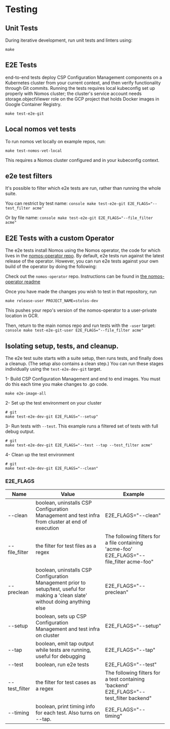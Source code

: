 # Testing

## Unit Tests

During iterative development, run unit tests and linters using:

```console
make
```

## E2E Tests

end-to-end tests deploy CSP Configuration Management components on a Kubernetes cluster
from your current context, and then verify functionality through Git commits.
Running the tests requires local kubeconfig set up properly with Nomos cluster;
the cluster's service account needs storage.objectViewer role on the GCP project
that holds Docker images in Google Container Registry.

```console
make test-e2e-git
```

## Local nomos vet tests

To run nomos vet locally on example repos, run:

```console
make test-nomos-vet-local
```

This requires a Nomos cluster configured and in your kubeconfig context.

## e2e test filters

It's possible to filter which e2e tests are run, rather than running the whole
suite.

You can restrict by test name: `console make test-e2e-git
E2E_FLAGS="--test_filter acme"`

Or by file name: `console make test-e2e-git E2E_FLAGS="--file_filter acme"`

## E2E Tests with a custom Operator

The e2e tests install Nomos using the Nomos operator, the code for which lives
in the
[nomos-operator repo](https://team.git.corp.google.com/nomos-team/nomos-operator).
By default, e2e tests run against the latest release of the operator. However,
you can run e2e tests against your own build of the operator by doing the
following:

Check out the `nomos-operator` repo. Instructions can be found in
[the nomos-operator readme](https://team.git.corp.google.com/nomos-team/nomos-operator/+/refs/heads/master/nomos-operator/README.md#clone-the-git-repo)

Once you have made the changes you wish to test in that repository, run

```console
make release-user PROJECT_NAME=stolos-dev
```

This pushes your repo's version of the nomos-operator to a user-private location
in GCR.

Then, return to the main nomos repo and run tests with the `-user` target:
`console make test-e2e-git-user E2E_FLAGS="--file_filter acme"`

## Isolating setup, tests, and cleanup.

The e2e test suite starts with a suite setup, then runs tests, and finally does
a cleanup. (The setup also contains a clean step.) You can run these stages
individually using the `test-e2e-dev-git` target.

1- Build CSP Configuration Management and end to end images. You must do this each time
you make changes to .go code.

```console
make e2e-image-all
```

2- Set up the test environment on your cluster

```console
# git
make test-e2e-dev-git E2E_FLAGS="--setup"
```

3- Run tests with `--test`. This example runs a filtered set of tests with full
debug output.

```console
# git
make test-e2e-dev-git E2E_FLAGS="--test --tap --test_filter acme"
```

4- Clean up the test environment

```console
# git
make test-e2e-dev-git E2E_FLAGS="--clean"
```

### E2E_FLAGS

Name          | Value                                                                                                                        | Example
------------- | ---------------------------------------------------------------------------------------------------------------------------- | -------
--clean       | boolean, uninstalls CSP Configuration Management and test infra from cluster at end of execution                                    | E2E_FLAGS="--clean"
--file_filter | the filter for test files as a regex                                                                                         | The following filters for a file containing 'acme-foo' E2E_FLAGS="--file_filter acme-foo"
--preclean    | boolean, uninstalls CSP Configuration Management prior to setup/test, useful for making a 'clean slate' without doing anything else | E2E_FLAGS="--preclean"
--setup       | boolean, sets up CSP Configuration Management and test infra on cluster                                                             | E2E_FLAGS="--setup"
--tap         | boolean, emit tap output while tests are running, useful for debugging                                                       | E2E_FLAGS="--tap"
--test        | boolean, run e2e tests                                                                                                       | E2E_FLAGS="--test"
--test_filter | the filter for test cases as a regex                                                                                         | The following filters for a test containing 'backend' E2E_FLAGS="--test_filter backend"
--timing      | boolean, print timing info for each test. Also turns on --tap.                                                               | E2E_FLAGS="--timing"
